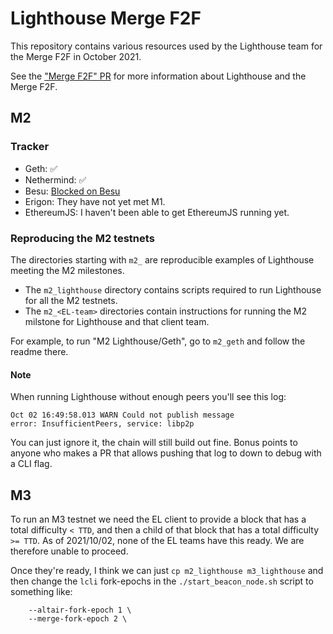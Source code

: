 # Lighthouse Merge F2F

This repository contains various resources used by the Lighthouse team for the
Merge F2F in October 2021.

See the ["Merge F2F" PR](https://github.com/sigp/lighthouse/pull/2620) for more
information about Lighthouse and the Merge F2F.

## M2

### Tracker

- Geth: ✅
- Nethermind: ✅
- Besu: [Blocked on Besu](https://github.com/hyperledger/besu/issues/2830#issuecomment-933050977)
- Erigon: They have not yet met M1.
- EthereumJS: I haven't been able to get EthereumJS running yet.

### Reproducing the M2 testnets

The directories starting with `m2_` are reproducible examples of Lighthouse
meeting the M2 milestones.

- The `m2_lighthouse` directory contains scripts required to run Lighthouse for
all the M2 testnets.
- The `m2_<EL-team>` directories contain instructions for running the M2 milstone
for Lighthouse and that client team.

For example, to run "M2 Lighthouse/Geth", go to `m2_geth` and follow the readme
there.

#### Note

When running Lighthouse without enough peers you'll see this log:

```
Oct 02 16:49:58.013 WARN Could not publish message               error: InsufficientPeers, service: libp2p
```

You can just ignore it, the chain will still build out fine. Bonus points to
anyone who makes a PR that allows pushing that log to down to debug with a CLI
flag.

## M3

To run an M3 testnet we need the EL client to provide a block that has a total
difficulty `< TTD`, and then a child of that block that has a total difficulty
`>= TTD`. As of 2021/10/02, none of the EL teams have this ready. We are
therefore unable to proceed.

Once they're ready, I think we can just `cp m2_lighthouse m3_lighthouse` and
then change the `lcli` fork-epochs in the `./start_beacon_node.sh` script to
something like:

```
	--altair-fork-epoch 1 \
	--merge-fork-epoch 2 \
```
